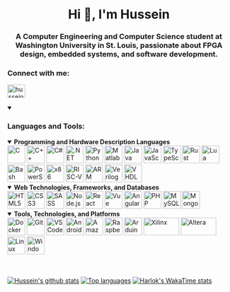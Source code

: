 <h1 align="center">Hi 👋, I'm Hussein</h1>
<h3 align="center">A Computer Engineering and Computer Science student at Washington University in St. Louis, passionate about FPGA design, embedded systems, and software development.</h3>

<h3 align="left">Connect with me:</h3>
<p align="left">
<a href="https://linkedin.com/in/hussein-aljorani" target="blank"><img align="center" src="https://raw.githubusercontent.com/rahuldkjain/github-profile-readme-generator/master/src/images/icons/Social/linked-in-alt.svg" alt="hussein-aljorani" height="30" width="40" /></a>
</p>
 
<details open>
<summary><h3 align="left">Languages and Tools:</h3></summary>
<p align="left">
  
<details open>
<summary><b>Programming and Hardware Description Languages</b></summary>
<img src="https://raw.githubusercontent.com/bablubambal/All_logo_and_pictures/1ac69ce5fbc389725f16f989fa53c62d6e1b4883/programming%20languages/c.svg" alt="C" height="40" width="40" />
<img src="https://raw.githubusercontent.com/bablubambal/All_logo_and_pictures/1ac69ce5fbc389725f16f989fa53c62d6e1b4883/programming%20languages/c%2B%2B.svg" alt="C++" height="40" width="40" />
<img src="https://raw.githubusercontent.com/bablubambal/All_logo_and_pictures/1ac69ce5fbc389725f16f989fa53c62d6e1b4883/programming%20languages/c%23.svg" alt="C#" height="40" width="40" />
<img src="https://upload.wikimedia.org/wikipedia/commons/7/7d/Microsoft_.NET_logo.svg" alt=".NET" height="40" width="40" />
<img src="https://raw.githubusercontent.com/bablubambal/All_logo_and_pictures/1ac69ce5fbc389725f16f989fa53c62d6e1b4883/programming%20languages/python.svg" alt="Python" height="40" width="40" />
<img src="https://upload.wikimedia.org/wikipedia/commons/2/21/Matlab_Logo.png" alt="Matlab" height="40" width="40" />
<img src="https://raw.githubusercontent.com/bablubambal/All_logo_and_pictures/1ac69ce5fbc389725f16f989fa53c62d6e1b4883/programming%20languages/java.svg" alt="Java" height="40" width="40" />
<img src="https://raw.githubusercontent.com/bablubambal/All_logo_and_pictures/1ac69ce5fbc389725f16f989fa53c62d6e1b4883/programming%20languages/javascript.svg" alt="JavaScript" height="40" width="40" />
<img src="https://raw.githubusercontent.com/bablubambal/All_logo_and_pictures/1ac69ce5fbc389725f16f989fa53c62d6e1b4883/programming%20languages/typescript.svg" alt="TypeScript" height="40" width="40" />
<img src="https://www.rust-lang.org/logos/rust-logo-128x128.png" alt="Rust" height="40" width="40" />
<img src="https://www.svgrepo.com/show/373817/lua.svg" alt="Lua" height="40" width="40" />
<img src="https://raw.githubusercontent.com/bablubambal/All_logo_and_pictures/1ac69ce5fbc389725f16f989fa53c62d6e1b4883/programming%20languages/bash.svg" alt="Bash" height="40" width="40" />
<img src="https://www.svgrepo.com/show/373992/powershell.svg" alt="PowerShell" height="40" width="40" />
<img src="https://user-images.githubusercontent.com/5421823/62779159-4cf76880-baaa-11e9-8318-e20a1aaa913a.png" alt="x86 Assembly" height="40" width="40" />
<img src="https://raw.githubusercontent.com/wiki/opencv/opencv/images/riscv.png" alt="RISC-V" height="40" width="40" />
<img src="https://upload.wikimedia.org/wikipedia/commons/6/60/ARM_logo.svg" alt="ARM Assembly" height="40" width="40" />
<img src="https://www.svgrepo.com/show/374163/verilog.svg" alt="Verilog" height="40" width="40" />
<img src="https://www.svgrepo.com/show/374164/vhdl.svg" alt="VHDL" height="40" width="40" />
</details>

<details open>
<summary><b>Web Technologies, Frameworks, and Databases</b></summary>
<img src="https://raw.githubusercontent.com/bablubambal/All_logo_and_pictures/1ac69ce5fbc389725f16f989fa53c62d6e1b4883/social%20icons/html5.svg" alt="HTML5" height="40" width="40" />
<img src="https://raw.githubusercontent.com/bablubambal/All_logo_and_pictures/1ac69ce5fbc389725f16f989fa53c62d6e1b4883/social%20icons/css3.svg" alt="CSS3" height="40" width="40" />
  <img src="https://raw.githubusercontent.com/bablubambal/All_logo_and_pictures/1ac69ce5fbc389725f16f989fa53c62d6e1b4883/social%20icons/sass.svg" alt="SASS" height="40" width="40" />
<img src="https://raw.githubusercontent.com/bablubambal/All_logo_and_pictures/1ac69ce5fbc389725f16f989fa53c62d6e1b4883/frameworks/nodejs.svg" alt="Node.js" height="40" width="40" />
<img src="https://raw.githubusercontent.com/bablubambal/All_logo_and_pictures/1ac69ce5fbc389725f16f989fa53c62d6e1b4883/frameworks/react.svg" alt="React" height="40" width="40" />
<img src="https://raw.githubusercontent.com/bablubambal/All_logo_and_pictures/1ac69ce5fbc389725f16f989fa53c62d6e1b4883/social%20icons/vue.svg" alt="Vue" height="40" width="40" />
<img src="https://raw.githubusercontent.com/bablubambal/All_logo_and_pictures/1ac69ce5fbc389725f16f989fa53c62d6e1b4883/frameworks/angular.svg" alt="Angular" height="40" width="40" />
<img src="https://raw.githubusercontent.com/bablubambal/All_logo_and_pictures/1ac69ce5fbc389725f16f989fa53c62d6e1b4883/social%20icons/php.svg" alt="PHP" height="40" width="40" />
<img src="https://raw.githubusercontent.com/bablubambal/All_logo_and_pictures/1ac69ce5fbc389725f16f989fa53c62d6e1b4883/databases/mysql.svg" alt="MySQL" height="40" width="40" />
<img src="https://raw.githubusercontent.com/bablubambal/All_logo_and_pictures/1ac69ce5fbc389725f16f989fa53c62d6e1b4883/databases/mongodb.svg" alt="MongoDB" height="40" width="40" />
</details>

<details open>
<summary><b>Tools, Technologies, and Platforms</b></summary>
<img src="https://raw.githubusercontent.com/bablubambal/All_logo_and_pictures/1ac69ce5fbc389725f16f989fa53c62d6e1b4883/cloud/docker.svg" alt="Docker" height="40" width="40" />
<img src="https://raw.githubusercontent.com/bablubambal/All_logo_and_pictures/1ac69ce5fbc389725f16f989fa53c62d6e1b4883/social%20icons/git.svg" alt="Git" height="40" width="40" />
<img src="https://raw.githubusercontent.com/bablubambal/All_logo_and_pictures/1ac69ce5fbc389725f16f989fa53c62d6e1b4883/text%20editors/vscode.svg" alt="VS Code" height="40" width="40" />
<img src="https://raw.githubusercontent.com/bablubambal/All_logo_and_pictures/1ac69ce5fbc389725f16f989fa53c62d6e1b4883/ides/android-studio.svg" alt="Android Studio" height="40" width="40" />
<img src="https://raw.githubusercontent.com/bablubambal/All_logo_and_pictures/1ac69ce5fbc389725f16f989fa53c62d6e1b4883/cloud/amazon.svg" alt="Amazon" height="40" width="40" />
<img src="https://raw.githubusercontent.com/bablubambal/All_logo_and_pictures/1ac69ce5fbc389725f16f989fa53c62d6e1b4883/social%20icons/raspberry_pi.svg" alt="Raspberry Pi" height="40" width="40" />
<img src="https://www.svgrepo.com/show/353423/arduino.svg" alt="Arduino" height="40" width="40" />
<img src="https://upload.wikimedia.org/wikipedia/commons/c/cb/Xilinx_logo.svg" alt="Xilinx" height="40" width="80" />
<img src="https://upload.wikimedia.org/wikipedia/commons/5/52/Altera_logo.svg" alt="Altera" height="40" width="80" />
<img src="https://raw.githubusercontent.com/bablubambal/All_logo_and_pictures/1ac69ce5fbc389725f16f989fa53c62d6e1b4883/social%20icons/linux.svg" alt="Linux" height="40" width="40" />
<img src="https://raw.githubusercontent.com/bablubambal/All_logo_and_pictures/1ac69ce5fbc389725f16f989fa53c62d6e1b4883/social%20icons/windows.svg" alt="Windows" height="40" width="40" />
</details>

</p>
</details>

<br></br>
 [![Hussein's github stats](https://bad-apple-github-readme.vercel.app/api?username=huss2342&show_icons=true&count_private=true&line_height=20&icon_color=00b3ff&theme=blue-green&title_color=00b3ff)](#)
 [![Top languages](https://github-readme-mwendwa.vercel.app/api/top-langs/?username=huss2342&layout=compact&count_private=true&theme=blue-green&title_color=00b3ff)](#)
[![Harlok's WakaTime stats](https://github-readme-stats.vercel.app/api/wakatime?huss2342=ffflabs)](https://github.com/anuraghazra/github-readme-stats)
